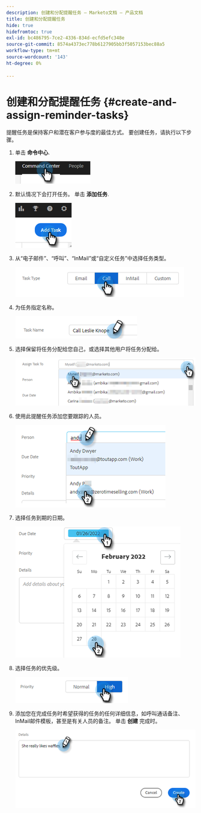 ```yaml
---
description: 创建和分配提醒任务 — Marketo文档 — 产品文档
title: 创建和分配提醒任务
hide: true
hidefromtoc: true
exl-id: bc486795-7ce2-4336-834d-ecfd5efc348e
source-git-commit: 8574a4373ec778b6127905bb3f5057153bec88a5
workflow-type: tm+mt
source-wordcount: '143'
ht-degree: 0%

---
```


# 创建和分配提醒任务 {#create-and-assign-reminder-tasks}

提醒任务是保持客户和潜在客户参与度的最佳方式。 要创建任务，请执行以下步骤。

1. 单击 **命令中心**.

   ![](assets/create-and-assign-reminder-tasks-1.png)

1. 默认情况下会打开任务。 单击 **添加任务**.

   ![](assets/create-and-assign-reminder-tasks-2.png)

1. 从“电子邮件”、“呼叫”、“InMail”或“自定义任务”中选择任务类型。

   ![](assets/create-and-assign-reminder-tasks-3.png)

1. 为任务指定名称。

   ![](assets/create-and-assign-reminder-tasks-4.png)

1. 选择保留将任务分配给您自己，或选择其他用户将任务分配给。

   ![](assets/create-and-assign-reminder-tasks-5.png)

1. 使用此提醒任务添加您要跟踪的人员。

   ![](assets/create-and-assign-reminder-tasks-6.png)

1. 选择任务到期的日期。

   ![](assets/create-and-assign-reminder-tasks-7.png)

1. 选择任务的优先级。

   ![](assets/create-and-assign-reminder-tasks-8.png)

1. 添加您在完成任务时希望获得的任务的任何详细信息，如呼叫通话备注、InMail邮件模板，甚至是有关人员的备注。 单击 **创建** 完成时。

   ![](assets/create-and-assign-reminder-tasks-9.png)

